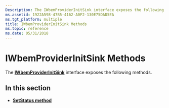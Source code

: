 ```yaml
---
Description: The IWbemProviderInitSink interface exposes the following methods.
ms.assetid: 1922A598-47B5-4162-A0F2-130E75DAD5EA
ms.tgt_platform: multiple
title: IWbemProviderInitSink Methods
ms.topic: reference
ms.date: 05/31/2018
---
```


# IWbemProviderInitSink Methods

The [**IWbemProviderInitSink**](/windows/desktop/api/Wbemprov/nn-wbemprov-iwbemproviderinitsink) interface exposes the following methods.

## In this section

-   [**SetStatus method**](/windows/desktop/api/Wbemprov/nf-wbemprov-iwbemproviderinitsink-setstatus)

 

 



